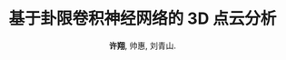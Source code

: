 ---
image: /publications/images/octant_cnn.png
title: "基于卦限卷积神经网络的 3D 点云分析"
collection: publications
permalink: /publication/Octant-CNN
jour: '自动化学报'
year: 2021
author: <strong>许翔</strong>, 帅惠, 刘青山.
paperurl: http://www.aas.net.cn/article/doi/10.16383/j.aas.c200080
codeurl: https://github.com/Xiangxu-0103/Octant-CNN
additional: true
---